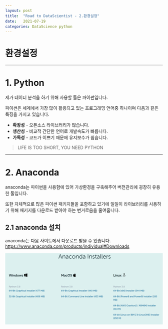 ```yaml
---
layout: post
title:  "Road to DataScientist - 2.환경설정"
date:   2021-07-19 
categories: DataScience python 
---
```

# 환경설정
---



# 1. Python

제가 데이터 분석을 하기 위해 사용할 툴은 파이썬입니다.

파이썬은 세계에서 가장 많이 활용되고 있는 프로그래밍 언어중 하나이며 다음과 같은 특징을 가지고 있습니다.

* **확장성** - 오픈소스 라이브러리가 많습니다.
* **생산성** - 비교적 간단한 언어로 개발속도가 빠릅니다.
* **가독성** - 코드가 이쁘기 때문에 유지보수가 쉽습니다.

> LIFE IS TOO SHORT, YOU NEED PYTHON
---

# 2. Anaconda

anaconda는 파이썬을 사용함에 있어 가상환경을 구축해주어 버전관리에 굉장히 유용한 툴입니다.

또한 자체적으로 많은 파이썬 패키지들을 포함하고 있기에 일일이 라이브러리를 사용하기 위해 패키지를 다운로드 받아야 하는 번거로움을 줄여줍니다.

## 2.1 anaconda 설치

anaconda는 다음 사이트에서 다운로드 받을 수 있습니다. <https://www.anaconda.com/products/individual#Downloads>

![anaconda_1](./img/anaconda_1.png)
